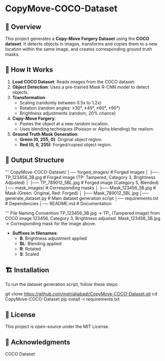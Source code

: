 # CopyMove-COCO-Dataset

## 📌 Overview
This project generates a **Copy-Move Forgery Dataset** using the **COCO dataset**. It detects objects in images, transforms and copies them to a new location within the same image, and creates corresponding ground truth masks.

## 🚀 How It Works
1. **Load COCO Dataset**: Reads images from the COCO dataset.
2. **Object Detection**: Uses a pre-trained Mask R-CNN model to detect objects.
3. **Transformation**:
   - Scaling (randomly between 0.5x to 1.2x)
   - Rotation (random angles: ±30°, ±45°, ±60°, ±90°)
   - Brightness adjustments (random, 20% chance)
4. **Copy-Move Forgery**:
   - Pastes the object at a new random location.
   - Uses blending techniques (Poisson or Alpha blending) for realism.
5. **Ground Truth Mask Generation**:
   - **Green (0, 255, 0)**: Original object region.
   - **Red (0, 0, 255)**: Forged/copied object region.
## 📂 Output Structure
'''
CopyMove-COCO-Dataset/
│── forged_images/       # Forged images
│   ├── TP_123456_3B.jpg   # Forged image (TP: Tampered, Category 3, Brightness Adjusted)
│   ├── TP_789012_5BL.jpg  # Forged image (Category 5, Blended)
│── mask_images/         # Corresponding masks
│   ├── Mask_123456_3B.jpg  # Mask (Green: Original, Red: Forged)
│   ├── Mask_789012_5BL.jpg
│── generate_dataset.py   # Main dataset generation script
│── requirements.txt      # Dependencies
│── README.md    # Documentation

'''
File Naming Convention
TP_123456_3B.jpg → TP_ (Tampered image) from COCO image 123456, Category 3, Brightness adjusted.
Mask_123456_3B.jpg → Corresponding mask for the image above.
- **Suffixes in filenames**:
  - **B**: Brightness adjustment applied
  - **BL**: Blending applied
  - **R**: Rotated
  - **S**: Scaled



## 🏗 Installation
To run the dataset generation script, follow these steps:

git clone https://github.com/mehialiabadi/CopyMove-COCO-Dataset.git
cd CopyMove-COCO-Dataset
pip install -r requirements.txt

## 📜 License
This project is open-source under the MIT License.

## 🙌 Acknowledgments
COCO Dataset

